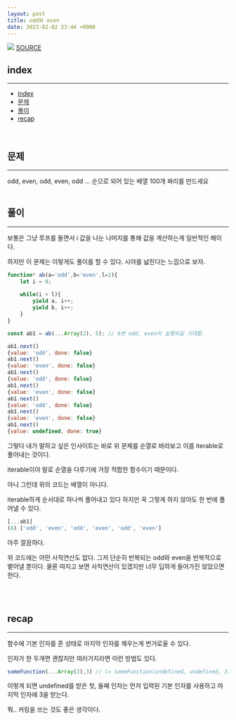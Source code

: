 ```yaml
---
layout: post
title: odd와 even
date: 2023-02-02 23:44 +0900
---
```

<img src="https://images.unsplash.com/flagged/photo-1574005280900-3ff489fa1f70?ixlib=rb-4.0.3&ixid=MnwxMjA3fDB8MHxwaG90by1wYWdlfHx8fGVufDB8fHx8&auto=format&fit=crop&w=1770&q=80" loading="lazy">
<a href="https://unsplash.com/ko/%EC%82%AC%EC%A7%84/sJ6az6-T1u8">SOURCE</a>

<!--break-->
## index 
--- 
- [index](#index)
- [문제](#문제)
- [풀이](#풀이)
- [recap](#recap)

<br>

## 문제 
--- 
odd, even, odd, even, odd ... 순으로 되어 있는 배열 100개 짜리를 만드세요
<br>
<br>

## 풀이 
--- 
보통은 그냥 루프를 돌면서 i 값을 나눈 나머지를 통해 값을 계산하는게 일반적인 해이다.

하지만 이 문제는 이렇게도 풀이를 할 수 있다. 시야를 넓힌다는 느낌으로 보자.

```js
function* ab(a='odd',b='even',l=2){
    let i = 0;
    
    while(i < l){
        yield a, i++;
        yield b, i++;         
    }
}

const ab1 = ab(...Array(2), 5); // 6번 odd, even이 실행되길 기대함.

ab1.next()
{value: 'odd', done: false}
ab1.next()
{value: 'even', done: false}
ab1.next()
{value: 'odd', done: false}
ab1.next()
{value: 'even', done: false}
ab1.next()
{value: 'odd', done: false}
ab1.next()
{value: 'even', done: false}
ab1.next()
{value: undefined, done: true}
```
그렇다 내가 말하고 싶은 인사이트는 바로 위 문제를 순열로 바라보고
이를 iterable로 풀어내는 것이다.

iterable이야 말로 순열을 다루기에 가장 적합한 함수이기 때문이다.

아니 그런데 위의 코드는 배열이 아니다.

iterable하게 순서대로 하나씩 풀어내고 있다 하지만 꼭 그렇게 하지 않아도 한 번에 풀어낼 수 있다.
```js
[...ab1]
(6) ['odd', 'even', 'odd', 'even', 'odd', 'even']
```

아주 깔끔하다.

위 코드에는 어떤 사칙연산도 없다. 그저 단순히 반복되는 odd와 even을 반복적으로 뱉어낼 뿐이다.
물론 따지고 보면 사칙연산이 있겠지만 너무 딥하게 들어가진 않았으면 한다. 

<br>
<br>

## recap 
--- 
함수에 기본 인자를 준 상태로 마지막 인자를 채우는게
번거로울 수 있다.

인자가 한 두개면 괜찮지만 여러가지라면 이런 방법도 있다.

```js
someFunction(...Array(2),3) // (= someFunction(undefined, undefined, 3))
```
이렇게 되면 undefined를 받은 첫, 둘째 인자는 먼저 입력된 기본 인자를 사용하고 마지막 인자에 3을 받는다.

뭐.. 커링을 쓰는 것도 좋은 생각이다.


<br>
<br>
